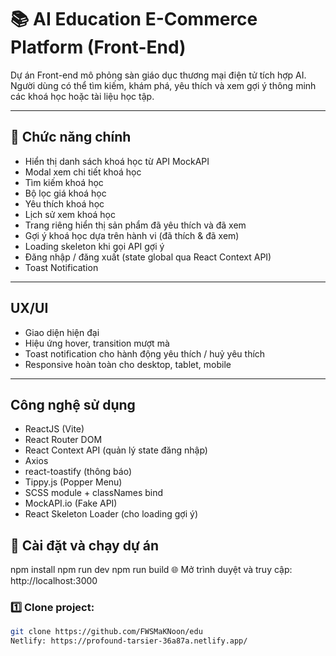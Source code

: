# 📚 AI Education E-Commerce Platform (Front-End)

Dự án Front-end mô phỏng sàn giáo dục thương mại điện tử tích hợp AI.  
Người dùng có thể tìm kiếm, khám phá, yêu thích và xem gợi ý thông minh các khoá học hoặc tài liệu học tập.

---

## 📌 Chức năng chính

-   Hiển thị danh sách khoá học từ API MockAPI
-   Modal xem chi tiết khoá học
-   Tìm kiếm khoá học
-   Bộ lọc giá khoá học
-   Yêu thích khoá học
-   Lịch sử xem khoá học
-   Trang riêng hiển thị sản phẩm đã yêu thích và đã xem
-   Gợi ý khoá học dựa trên hành vi (đã thích & đã xem)
-   Loading skeleton khi gọi API gợi ý
-   Đăng nhập / đăng xuất (state global qua React Context API)
-   Toast Notification

---

## UX/UI

-   Giao diện hiện đại
-   Hiệu ứng hover, transition mượt mà
-   Toast notification cho hành động yêu thích / huỷ yêu thích
-   Responsive hoàn toàn cho desktop, tablet, mobile

---

## Công nghệ sử dụng

-   ReactJS (Vite)
-   React Router DOM
-   React Context API (quản lý state đăng nhập)
-   Axios
-   react-toastify (thông báo)
-   Tippy.js (Popper Menu)
-   SCSS module + classNames bind
-   MockAPI.io (Fake API)
-   React Skeleton Loader (cho loading gợi ý)

## 🚀 Cài đặt và chạy dự án

npm install
npm run dev
npm run build
🌐 Mở trình duyệt và truy cập: http://localhost:3000

### 1️⃣ Clone project:

```bash
git clone https://github.com/FWSMaKNoon/edu
Netlify: https://profound-tarsier-36a87a.netlify.app/
```
